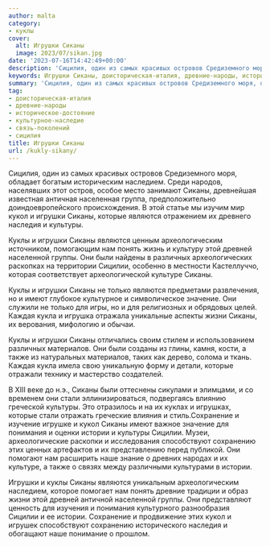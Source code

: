 ```yaml
---
author: malta
category:
- куклы
cover:
  alt: Игрушки Сиканы
  image: 2023/07/sikan.jpg
date: '2023-07-16T14:42:49+00:00'
description: 'Сицилия, один из самых красивых островов Средиземного моря, обладает богатым историческим наследием. Среди народов, населявших этот остров, особое место...'
keywords: Игрушки Сиканы, доисторическая-италия, древние-народы, историческое-достояние, культурное-наследие, связь-поколений, сицилия, сиканы, игрушки, являются, куклы, кукол, которые, культуры, нам, сицилии, истории, наследием, наследия, археологическим, понять, древней
summary: 'Сицилия, один из самых красивых островов Средиземного моря, обладает богатым историческим наследием. Среди народов, населявших этот остров, особое место...'
tag:
- доисторическая-италия
- древние-народы
- историческое-достояние
- культурное-наследие
- связь-поколений
- сицилия
title: Игрушки Сиканы
url: /kukly-sikany/
---
```


Сицилия, один из самых красивых островов Средиземного моря, обладает богатым историческим наследием. Среди народов, населявших этот остров, особое место занимают Сиканы, древнейшая известная античная населенная группа, предположительно доиндоевропейского происхождения. В этой статье мы изучим мир кукол и игрушки Сиканы, которые являются отражением их древнего наследия и культуры.

Куклы и игрушки Сиканы являются ценным археологическим источником, помогающим нам понять жизнь и культуру этой древней населенной группы. Они были найдены в различных археологических раскопках на территории Сицилии, особенно в местности Кастеллуччо, которая соответствует археологической культуре Сиканы.

Куклы и игрушки Сиканы не только являются предметами развлечения, но и имеют глубокое культурное и символическое значение. Они служили не только для игры, но и для религиозных и обрядовых целей. Каждая кукла и игрушка отражала уникальные аспекты жизни Сиканы, их верования, мифологию и обычаи.

Куклы и игрушки Сиканы отличались своим стилем и использованием различных материалов. Они были созданы из глины, камня, кости, а также из натуральных материалов, таких как дерево, солома и ткань. Каждая кукла имела свою уникальную форму и детали, которые отражали технику и мастерство создателей.

В XIII веке до н.э., Сиканы были оттеснены сикулами и элимцами, и со временем они стали эллинизироваться, подвергаясь влиянию греческой культуры. Это отразилось и на их куклах и игрушках, которые стали отражать греческие влияния и стиль.Сохранение и изучение игрушке и кукол Сиканы имеют важное значение для понимания и оценки истории и культуры Сицилии. Музеи, археологические раскопки и исследования способствуют сохранению этих ценных артефактов и их представлению перед публикой. Они помогают нам расширить наше знание о древних народах и их культуре, а также о связях между различными культурами в истории.

Игрушки и куклы Сиканы являются уникальным археологическим наследием, которое помогает нам понять древние традиции и образ жизни этой древней античной населенной группы. Они представляют ценность для изучения и понимания культурного разнообразия Сицилии и ее истории. Сохранение и продвижение этих кукол и игрушек способствуют сохранению исторического наследия и обогащают наше понимание о прошлом.